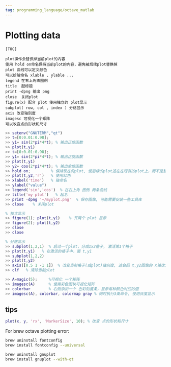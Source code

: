 ```yaml
---
tag: programming_language/octave_matlab
---
```

# Plotting data
    [TOC]

    plot操作会替换掉当前plot的内容
    使用 hold on命名保持当前plot的内容，避免被后续plot替换掉
    plot 曲线可以定义颜色
    可以给轴命名 xlable , ylable ...
    legend 在右上角画图例
    title  起标题
    print -dpng 输出 png
    close  关闭plot
    figure(x) 配合 plot 使用独立的 plot显示
    subplot( row, col , index ) 分格显示
    axis 改变轴刻度
    imagesc 可视化一个矩阵
    可以改变点的形状和尺寸

```matlab
>> setenv("GNUTERM","qt")
>> t=[0:0.01:0.98];
>> y1= sin(2*pi*4*t); % 输出正旋函数
>> plot(t,y1)
>> t=[0:0.01:0.98];
>> y1= sin(2*pi*4*t); % 输出正旋函数
>> plot(t,y1)
>> y2= cos(2*pi*4*t); % 输出余旋函数
>> hold on;         % 保持现在的plot, 使后续的plot追在在现有的plot上，而不是替换
>> plot(t,y2,'r')   % 使用红色
>> xlabel('time')   % 轴命名
>> ylabel("value")
>> legend('sin','cos')  % 在右上角 图例 两条曲线 
>> title('my plot')   % 起名
>> print -dpng '~/myplot.png'  % 保存图像, 可能需要安装一些工具库
>> close    % 关闭plot

% 独立显示
>> figure(1); plot(t,y1)    % 开两个 plot 显示
>> figure(2); plot(t,y2)
>> close
>> close

% 分格显示
>> subplot(1,2,1)  % 启动一个plot，分成1x2格子, 激活第1个格子
>> plot(t,y1)   % 在激活的格子中，画 t,y1
>> subplot(1,2,2)  
>> plot(t,y2)
>> axis([0.5 1 -1 1])  % 改变当前格子(或plot)轴刻度, 这会把 t,y2图像的 x轴改为 0.5到1, y轴改为-1到1
>> clf   % 清除当前plot

>> A=magic(5);     %可视化 一个矩阵
>> imagesc(A)      % 使用彩色图块可视化矩阵
>> colorbar        % 右侧添加一个 色彩刻度条，显示每种颜色对应的值
>> imagesc(A), colorbar, colormap gray % 同时执行3条命令, 使用灰度显示
```

<h2 id="e4c9479b11955648dad558fe717a4eb2"></h2>

## tips
```matlab
plot(x, y, 'rx', 'MarkerSize', 10); % 改变 点的形状和尺寸
```


For brew octave plotting error:

```bash
brew uninstall fontconfig
brew install fontconfig --universal

brew uninstall gnuplot
brew install gnuplot --with-qt
```